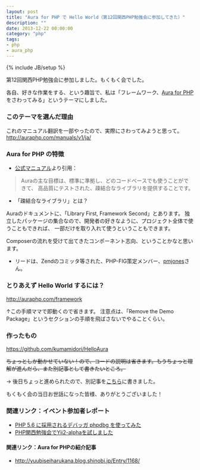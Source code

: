 ```yaml
---
layout: post
title: "Aura for PHP で Hello World（第12回関西PHP勉強会に参加してきた）"
description: ""
date: 2013-12-22 00:00:00
category: "php"
tags:
- php
- aura_php
---
```

{% include JB/setup %}

第12回関西PHP勉強会に参加しました。もくもく会でした。

各自、好きな作業をする、という趣旨で、私は「フレームワーク、<a href="http://auraphp.com/" target="_blank">Aura for PHP</a>をさわってみる」というテーマにしました。

### このテーマを選んだ理由

これのマニュアル翻訳を一部やったので、実際にさわってみようと思って。
<a href="http://auraphp.com/manuals/v1/ja/" target="_blank">http://auraphp.com/manuals/v1/ja/</a>

### Aura for PHP の特徴

- <a href="http://auraphp.com/" target="_blank">公式マニュアル</a>より引用：

> Auraの主な目標は、標準に準拠し、どのコードベースでも使うことができて、
> 高品質にテストされた、疎結合なライブラリを提供することです。

- 「疎結合なライブラリ」とは？

Auraのドキュメントに、「Library First, Framework Second」とあります。
独立したパッケージの集合なので、開発者の好きなように、プロジェクト全体で使うこともできれば、
一部だけを取り入れて使うということもできます。

Composerの流れを受けて出てきたコンポーネント志向、ということかなと思います。

- リードは、Zendのコミッタ等された、PHP-FIG策定メンバー、<a href="http://paul-m-jones.com/" target="_blank">pmjones</a>さん。

### とりあえず Hello World するには？

<a href="http://auraphp.com/framework" target="_blank">http://auraphp.com/framework</a>

↑この手順ママで即動くので省きます。
注意点は、「Remove the Demo Package」というセクションの手順を飛ばさないでやることくらい。

### 作ったもの

<a href="https://github.com/kumamidori/HelloAura" target="_blank">https://github.com/kumamidori/HelloAura</a>

<strike>ちょっとしか動かせていない！ので、コードの説明は省きます。もうちょっと理解が進んだら、また別記事として書きたいところ。</strike>

→ 後日ちょっと進められたので、別記事を<a href="/php/2013/12/23/auraphp-01-di" target="_blank">こちら</a>に書きました。


もくもく会の当日お世話になった皆様、ありがとうございました！

### 関連リンク：イベント参加者レポート

- <a href="http://www.1x1.jp/blog/2013/12/phpdbg.html">PHP 5.6 に採用されるデバッガ phpdbg を使ってみた</a>
- <a href="http://tanakahisateru.hatenablog.jp/entry/2013/12/22/030817">PHP関西勉強会でYii2-alphaを試しました</a>

#### 関連リンク：Aura for PHPの紹介記事

- <a href="http://yuubiseiharukana.blog.shinobi.jp/Entry/1168/" target="_blank">http://yuubiseiharukana.blog.shinobi.jp/Entry/1168/</a>

